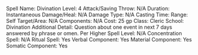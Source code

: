 
Spell Name: Divination
Level: 4
Attack/Saving Throw: N/A
Duration: Instantaneous
Damage/Heal: N/A
Damage Type: N/A
Casting Time: 
Range: Self
Target/Area: N/A
Components: N/A
Cost: 25 gp
Class: Cleric
School: Divination
Additional Detail: Question about one event in next 7 days answered by phrase or omen.
Per Higher Spell Level: N/A
Concentration Spell: N/A
Ritual Spell: Yes
Verbal Component: Yes
Material Component: Yes
Somatic Component: Yes
